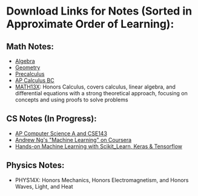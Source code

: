 # Download Links for Notes (Sorted in Approximate Order of Learning):

## Math Notes:
* [Algebra](https://github.com/ericxiaseattle/Math_Notes/raw/master/Math/Algebra/out/main.pdf)
* [Geometry](https://github.com/ericxiaseattle/Math_Notes/raw/master/Math/Geometry/out/main.pdf)
* [Precalculus](https://github.com/ericxiaseattle/Math_Notes/raw/master/Math/Precalculus/out/main.pdf)
* [AP Calculus BC](https://github.com/ericxiaseattle/Math_Notes/raw/master/Math/APCalculusBC/out/main.pdf)
* [MATH13X](https://github.com/ericxiaseattle/Notes/raw/master/Math/MATH13X/out/Notes/MATH134X_Notes.pdf): Honors Calculus, covers calculus, linear algebra, and differential equations with a strong theoretical approach, focusing on concepts and using proofs to solve problems

## CS Notes (In Progress):
* [AP Computer Science A and CSE143](https://github.com/ericxiaseattle/Math_Notes/raw/master/CS/CSE14x/out/main.pdf)
* [Andrew Ng's "Machine Learning" on Coursera](https://github.com/ericxiaseattle/Math_Notes/raw/master/CS/Machine_Learning/out/ML_AndrewNg_Coursera.pdf)
* [Hands-on Machine Learning with Scikit_Learn, Keras & Tensorflow](https://github.com/ericxiaseattle/Notes/raw/master/CS/Machine_Learning/out/HandsOn_ML/HandsOn_ML.pdf)

## Physics Notes:
* PHYS14X: Honors Mechanics, Honors Electromagnetism, and Honors Waves, Light, and Heat
